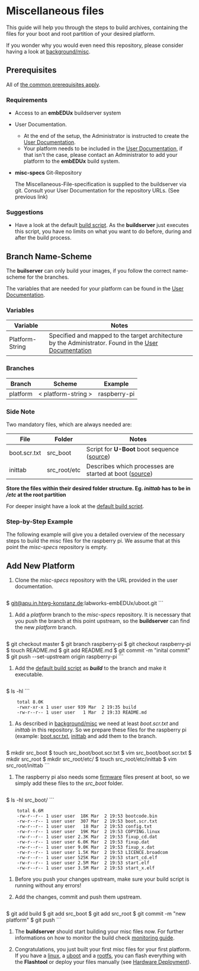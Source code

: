 # Miscellaneous files
This guide will help you through the steps to build archives, containing the
files for your boot and root partition of your desired platform.

If you wonder why you would even need this repository, please consider having a
look at [background/misc](../background/implementation/misc.md).

## Prerequisites
All of [the common prerequisites apply](usage.md#Prerequisites).

### Requirements
* Access to an **embEDUx** buildserver system
* User Documentation.
    * At the end of the setup, the Administrator is instructed to create the [User
    Documentation](../setup/post-install/user-documentation.md).
    * Your platform needs to be included in the [User
      Documentation](../setup/post-install/user-documentation.md), if that isn't
      the case, please contact an Administrator to add your platform to the
      **embEDUx** build system.
* **misc-specs** Git-Repository

    The Miscellaneous-File-specification is supplied to the buildserver via git. Consult your
    User Documentation for the repository URLs. (See previous link)

### Suggestions
* Have a look at the default [build script](usage/misc/default/platform_build). As the
  **buildserver** just executes this script, you have no limits on what you want
  to do before, during and after the build process.

## Branch Name-Scheme
The **builserver** can only build your images, if you follow the correct
name-scheme for the branches.

The variables that are needed for your platform can be found in the [User
Documentation](../setup/post-install/user-documentation.md).

### Variables

Variable | Notes
--- | ---
Platform-String | Specified and mapped to the target architecture by the Administrator. Found in the [User Documentation](../setup/post-install/user-documentation.md)

### Branches

Branch | Scheme | Example
--- | --- | ---
platform | < platform-string \> |  raspberry-pi

### Side Note
Two mandatory files, which are always needed are:

File | Folder | Notes
--- | --- | ---
boot.scr.txt | src\_boot | Script for **U-Boot** boot sequence ([source](http://www.denx.de/wiki/view/DULG/UBootScripts))
inittab | src\_root/etc | Describes which processes are started at boot ([source](http://unixhelp.ed.ac.uk/CGI/man-cgi?inittab+5))

**Store the files within their desired folder structure. Eg. *inittab* has to be
in */etc* at the root partition**

For deeper insight have a look at the [default build
script](usage/misc/default/platform_build).

### Step-by-Step Example
The following example will give you a detailed overview of the necessary steps
to build the misc files for the raspberry pi. We assume that at this point the
*misc-specs* repository is empty.

## Add New Platform

1. Clone the *misc-specs* repository with the URL provided in the user documentation.

    ```
$ git@apu.in.htwg-konstanz.de:labworks-embEDUx/uboot.git
    ```

1. Add a *platform* branch to the *misc-specs* repository. It is necessary that you
   push the branch at this point upstream, so the **buildserver** can find the
   new *platform* branch.
   
    ```
$ git checkout master
$ git branch raspberry-pi
$ git checkout raspberry-pi
$ touch README.md
$ git add README.md
$ git commit -m "inital commit"
$ git push --set-upstream origin raspberry-pi 
    ```

1. Add the [default build script](usage/misc/default/platform_build) as
   ***build*** to the branch and make it executable.
   
    ```
$ ls -hl
    ```

        total 8.0K
        -rwxr-xr-x 1 user user 939 Mar  2 19:35 build
        -rw-r--r-- 1 user user   1 Mar  2 19:33 README.md

1. As described in [background/misc](../background/implementation/misc.md) we need at least
   *boot.scr.txt* and *inittab* in this repository. So we prepare these files
   for the raspberry pi (example:
     [boot.scr.txt](usage/misc/default/boot.scr.txt),
     [inittab](usage/misc/default/inittab) and add them to the branch. 
   
    ```
$ mkdir src_boot
$ touch src_boot/boot.scr.txt
$ vim src_boot/boot.scr.txt
$ mkdir src_root
$ mkdir src_root/etc/
$ touch src_root/etc/inittab
$ vim src_root/inittab
    ```

1. The raspberry pi also needs some
   [firmware](https://github.com/raspberrypi/firmware/tree/master/boot) files present at boot,
   so we simply add these files to the *src_boot* folder.
    
    ```
$ ls -hl src_boot/
    ```

        total 6.6M
        -rw-r--r-- 1 user user  18K Mar  2 19:53 bootcode.bin
        -rw-r--r-- 1 user user  307 Mar  2 19:53 boot.scr.txt
        -rw-r--r-- 1 user user   18 Mar  2 19:53 config.txt
        -rw-r--r-- 1 user user  19K Mar  2 19:53 COPYING.linux
        -rw-r--r-- 1 user user 2.3K Mar  2 19:53 fixup_cd.dat
        -rw-r--r-- 1 user user 6.0K Mar  2 19:53 fixup.dat
        -rw-r--r-- 1 user user 9.0K Mar  2 19:53 fixup_x.dat
        -rw-r--r-- 1 user user 1.5K Mar  2 19:53 LICENCE.broadcom
        -rw-r--r-- 1 user user 525K Mar  2 19:53 start_cd.elf
        -rw-r--r-- 1 user user 2.5M Mar  2 19:53 start.elf
        -rw-r--r-- 1 user user 3.5M Mar  2 19:53 start_x.elf

1. Before you push your changes upstream, make sure your build script is running
   without any errors!

1. Add the changes, commit and push them upstream. 
   
    ```
$ git add build
$ git add src_boot
$ git add src_root
$ git commit -m "new platform"
$ git push
    ```

1. The **buildserver** should start building your misc files now. For further
   informations on how to monitor the build check [monitoring
   guide](common/build-monitoring.md).

1. Congratulations, you just built your first misc files for your first
   platform. If you have a [linux](linux.md), a [uboot](uboot.md) and a
   [rootfs](rootfs.md), you can flash everything with the **Flashtool** or
   deploy your files manually (see [Hardware
   Deployment](usage.md#hardware-deployment)).

